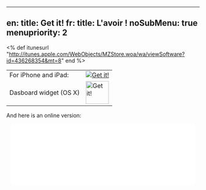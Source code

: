 -----
en: title: Get it!
fr: title: L'avoir !
noSubMenu: true
menupriority: 2
-----
<% 
def itunesurl
    "http://itunes.apple.com/WebObjects/MZStore.woa/wa/viewSoftware?id=436268354&mt=8" 
end
%>

<table>
<tr>
    <td>For iPhone and iPad:</td> 
    <td><a href="<%=itunesurl%>" class="right"><img src="/img/main/Available_appstore.png" alt="Get it!"/></a></td>
</tr>
<tr>
    <td> Dasboard widget (OS X) </td>
    <td>
        <a href="/files/YPassword-1.6.zip">
            <img src="/img/getit/Dashboard_icon.png" alt="Get it!" height="60px" />
        </a>
    </td>
</tr>
</table>

And here is an online version:

<div style="text-align: center">
<iframe src="/ypassword_widget/index.html" width="480" height="160" frameborder="0" scrolling="no">
en:  <p>Your browser does not support <code>iframes</code>.</p>
fr:  <p>Votre navigateur ne supporte pas les <code>iframes</code>.</p>
</iframe>
</div>
